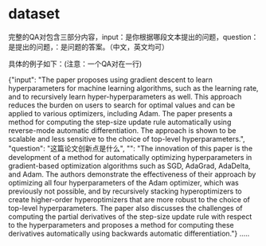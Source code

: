 # dataset
完整的QA对包含三部分内容，input：是你根据哪段文本提出的问题，question：是提出的问题，<ans>：是问题的答案。（中文，英文均可）

具体的例子如下：(注意：一个QA对在一行)


{"input": "The paper proposes using gradient descent to learn hyperparameters for machine learning algorithms, such as the learning rate, and to recursively learn hyper-hyperparameters as well. This approach reduces the burden on users to search for optimal values and can be applied to various optimizers, including Adam. The paper presents a method for computing the step-size update rule automatically using reverse-mode automatic differentiation. The approach is shown to be scalable and less sensitive to the choice of top-level hyperparameters.", "question": "这篇论文创新点是什么", "<ans>": "The innovation of this paper is the development of a method for automatically optimizing hyperparameters in gradient-based optimization algorithms such as SGD, AdaGrad, AdaDelta, and Adam. The authors demonstrate the effectiveness of their approach by optimizing all four hyperparameters of the Adam optimizer, which was previously not possible, and by recursively stacking hyperoptimizers to create higher-order hyperoptimizers that are more robust to the choice of top-level hyperparameters. The paper also discusses the challenges of computing the partial derivatives of the step-size update rule with respect to the hyperparameters and proposes a method for computing these derivatives automatically using backwards automatic differentiation."}
.....

